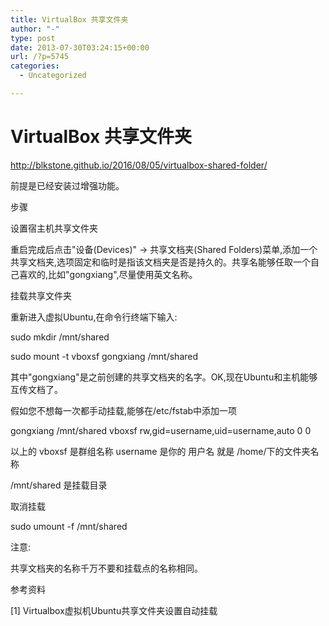 ```yaml
---
title: VirtualBox 共享文件夹
author: "-"
type: post
date: 2013-07-30T03:24:15+00:00
url: /?p=5745
categories:
  - Uncategorized

---
```

# VirtualBox 共享文件夹
http://blkstone.github.io/2016/08/05/virtualbox-shared-folder/

前提是已经安装过增强功能。

步骤
  
设置宿主机共享文件夹
  
重启完成后点击"设备(Devices)" -> 共享文档夹(Shared Folders)菜单,添加一个共享文档夹,选项固定和临时是指该文档夹是否是持久的。共享名能够任取一个自己喜欢的,比如"gongxiang",尽量使用英文名称。

挂载共享文件夹
  
重新进入虚拟Ubuntu,在命令行终端下输入: 

sudo mkdir /mnt/shared
  
sudo mount -t vboxsf gongxiang /mnt/shared
  
其中"gongxiang"是之前创建的共享文档夹的名字。OK,现在Ubuntu和主机能够互传文档了。

假如您不想每一次都手动挂载,能够在/etc/fstab中添加一项

gongxiang /mnt/shared vboxsf rw,gid=username,uid=username,auto 0 0
  
以上的 vboxsf 是群组名称 username 是你的 用户名 就是 /home/下的文件夹名称
  
/mnt/shared 是挂载目录

取消挂载
  
sudo umount -f /mnt/shared
  
注意: 
  
共享文档夹的名称千万不要和挂载点的名称相同。

参考资料
  
[1] Virtualbox虚拟机Ubuntu共享文件夹设置自动挂载